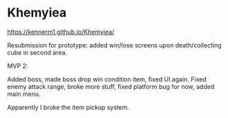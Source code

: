 # Khemyiea
 
https://kennerm1.github.io/Khemyiea/

Resubmission for prototype: added win/lose screens upon death/collecting cube in second area.

MVP 2:

Added boss, made boss drop win condition item, fixed UI again. Fixed enemy attack range, broke more stuff, fixed platform bug for now, added main menu.

Apparently I broke the item pickup system.
